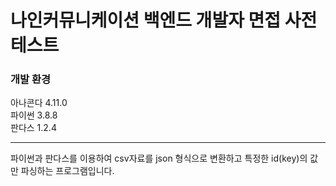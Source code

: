 # 나인커뮤니케이션 백엔드 개발자 면접 사전 테스트

<h3>개발 환경</h3>
아나콘다 4.11.0 </br>
파이썬 3.8.8 </br>
판다스 1.2.4 </br>
<hr/>
파이썬과 판다스를 이용하여 csv자료를 json 형식으로 변환하고 특정한 id(key)의 값만 파싱하는 프로그램입니다.
